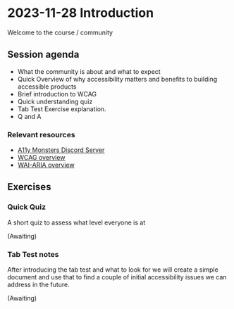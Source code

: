 # 2023-11-28 Introduction
Welcome to the course / community

## Session agenda
- What the community is about and what to expect
- Quick Overview of why accessibility matters and benefits to building accessible products
- Brief introduction to WCAG
- Quick understanding quiz
- Tab Test Exercise explanation.
- Q and A 

### Relevant resources
- [A11y Monsters Discord Server](https://discord.gg/RB5cRdXyDb)
- [WCAG overview](https://www.w3.org/WAI/standards-guidelines/wcag/)
- [WAI-ARIA overview](https://www.w3.org/WAI/standards-guidelines/aria/)


## Exercises

### Quick Quiz
A short quiz to assess what level everyone is at

(Awaiting)

### Tab Test notes
After introducing the tab test and what to look for we will create a simple document and use that to find a couple of initial accessibility issues we can address in the future.  

(Awaiting)


